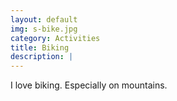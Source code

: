 ```yaml
---
layout: default
img: s-bike.jpg
category: Activities
title: Biking
description: |
---
```

I love biking. Especially on mountains.
